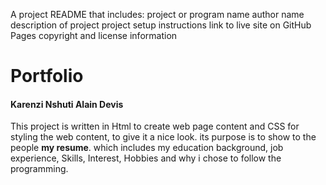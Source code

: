 A project README that includes:
project or program name
author name
description of project
project setup instructions
link to live site on GitHub Pages
copyright and license information

# Portfolio
#### Karenzi Nshuti Alain Devis

This project is written in Html to create web page content and CSS for styling the web content, to give it a nice look. its purpose is to show to the people **my resume**. which includes my education background, job experience, Skills, Interest, Hobbies and why i chose to follow the programming.